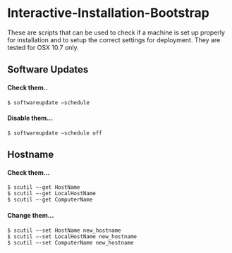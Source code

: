 Interactive-Installation-Bootstrap
==================================

These are scripts that can be used to check if a machine is set up properly for installation and to setup the correct settings for deployment. They are tested for OSX 10.7 only.


## Software Updates
#### Check them.. 
    $ softwareupdate —schedule

#### Disable them...
    $ softwareupdate —schedule off
  
## Hostname
#### Check them...
    $ scutil –-get HostName 
    $ scutil –-get LocalHostName
    $ scutil –-get ComputerName

#### Change them...
    $ scutil –-set HostName new_hostname
    $ scutil –-set LocalHostName new_hostname
    $ scutil –-set ComputerName new_hostname